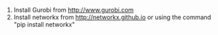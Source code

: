 1. Install Gurobi from http://www.gurobi.com
2. Install networkx from http://networkx.github.io or
   using the command "pip install networkx"
